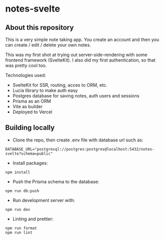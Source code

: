 # notes-svelte

## About this repository

This is a very simple note taking app. You create an account and then you can create / edit / delete your own notes.

This was my first shot at trying out server-side-rendering with some frontend framework (SvelteKit). I also did my first authentication, so that was pretty cool too.

Technologies used:

- SvelteKit for SSR, routing, acces to ORM, etc.
- Lucia library to make auth easy
- Postgres database for saving notes, auth users and sessions
- Prisma as an ORM
- Vite as builder
- Deployed to Vercel

## Building locally

- Clone the repo, then create .env file with database url such as:

```
DATABASE_URL="postgresql://postgres:postgres@localhost:5432/notes-svelte?schema=public"
```

- Install packages:

```
npm install
```

- Push the Prisma schema to the database:

```
npm run db:push
```

- Run development server with:

```
npm run dev
```

- Linting and prettier:

```
npm run format
npm run lint
```

